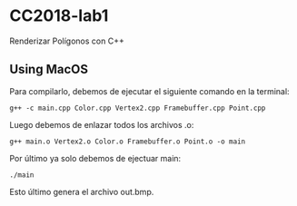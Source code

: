 # CC2018-lab1
Renderizar Polígonos con C++
## Using MacOS
Para compilarlo, debemos de ejecutar el siguiente comando en la terminal:
```shell
g++ -c main.cpp Color.cpp Vertex2.cpp Framebuffer.cpp Point.cpp
```
Luego debemos de enlazar todos los archivos .o:
```shell
g++ main.o Vertex2.o Color.o Framebuffer.o Point.o -o main
```
Por último ya solo debemos de ejectuar main:
```shell
./main
```
Esto último genera el archivo out.bmp.